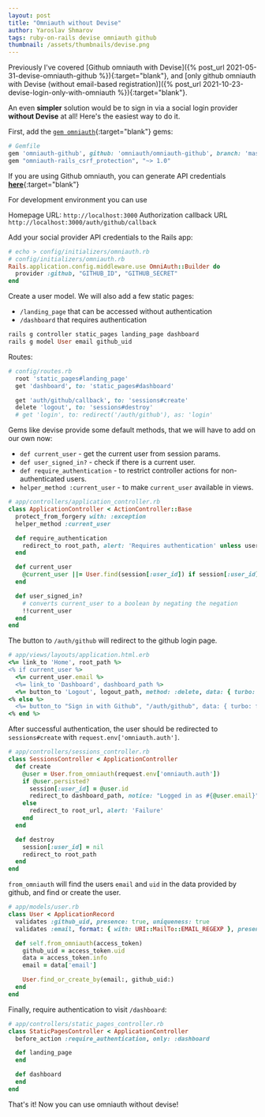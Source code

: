 ```yaml
---
layout: post
title: "Omniauth without Devise"
author: Yaroslav Shmarov
tags: ruby-on-rails devise omniauth github
thumbnail: /assets/thumbnails/devise.png
---
```


Previously I've covered [Github omniauth with Devise]({% post_url 2021-05-31-devise-omniauth-github %}){:target="blank"}, and [only github omniauth with Devise (without email-based registration)]({% post_url 2021-10-23-devise-login-only-with-omniauth %}){:target="blank"}.

An even **simpler** solution would be to sign in via a social login provider **without Devise** at all! Here's the easiest way to do it.

First, add the [`gem omniauth`](https://github.com/omniauth/omniauth){:target="blank"} gems:

```ruby
# Gemfile
gem 'omniauth-github', github: 'omniauth/omniauth-github', branch: 'master'
gem "omniauth-rails_csrf_protection", "~> 1.0"
```

If you are using Github omniauth, you can generate API credentials [**here**](https://github.com/settings/applications/new){:target="blank"}

For development environment you can use

Homepage URL:
`http://localhost:3000`
Authorization callback URL
`http://localhost:3000/auth/github/callback`

Add your social provider API credentials to the Rails app:

```ruby
# echo > config/initializers/omniauth.rb
# config/initializers/omniauth.rb
Rails.application.config.middleware.use OmniAuth::Builder do
  provider :github, "GITHUB_ID", "GITHUB_SECRET"
end
```

Create a user model.
We will also add a few static pages:
* `/landing_page` that can be accessed without authentication
* `/dashboard` that requires authentication

```ruby
rails g controller static_pages landing_page dashboard
rails g model User email github_uid
```

Routes:

```ruby
# config/routes.rb
  root 'static_pages#landing_page'
  get 'dashboard', to: 'static_pages#dashboard'

  get 'auth/github/callback', to: 'sessions#create'
  delete 'logout', to: 'sessions#destroy'
  # get 'login', to: redirect('/auth/github'), as: 'login'
```

Gems like devise provide some default methods, that we will have to add on our own now:
* `def current_user` - get the current user from session params.
* `def user_signed_in?` - check if there is a current user.
* `def require_authentication` - to restrict controller actions for non-authenticated users.
* `helper_method :current_user` - to make `current_user` available in views.

```ruby
# app/controllers/application_controller.rb
class ApplicationController < ActionController::Base
  protect_from_forgery with: :exception
  helper_method :current_user

  def require_authentication
  	redirect_to root_path, alert: 'Requires authentication' unless user_signed_in?
  end

  def current_user
  	@current_user ||= User.find(session[:user_id]) if session[:user_id]
  end

  def user_signed_in?
  	# converts current_user to a boolean by negating the negation
  	!!current_user
  end
end
```

The button to `/auth/github` will redirect to the github login page.

```ruby
# app/views/layouts/application.html.erb
<%= link_to 'Home', root_path %>
<% if current_user %>
  <%= current_user.email %>
  <%= link_to 'Dashboard', dashboard_path %>
  <%= button_to 'Logout', logout_path, method: :delete, data: { turbo: false } %>
<% else %>
  <%= button_to "Sign in with Github", "/auth/github", data: { turbo: false } %>
<% end %>
```

After successful authentication, the user should be redirected to `sessions#create` with `request.env['omniauth.auth']`.

```ruby
# app/controllers/sessions_controller.rb
class SessionsController < ApplicationController
  def create
    @user = User.from_omniauth(request.env['omniauth.auth'])
    if @user.persisted?
      session[:user_id] = @user.id
      redirect_to dashboard_path, notice: "Logged in as #{@user.email}"
    else
      redirect_to root_url, alert: 'Failure'
    end
  end

  def destroy
    session[:user_id] = nil
    redirect_to root_path
  end
end
```

`from_omniauth` will find the users `email` and `uid` in the data provided by github, and find or create the user.

```ruby
# app/models/user.rb
class User < ApplicationRecord
  validates :github_uid, presence: true, uniqueness: true
  validates :email, format: { with: URI::MailTo::EMAIL_REGEXP }, presence: true, uniqueness: true

  def self.from_omniauth(access_token)
    github_uid = access_token.uid
    data = access_token.info
    email = data['email']

    User.find_or_create_by(email:, github_uid:)
  end
end
```

Finally, require authentication to visit `/dashboard`:

```ruby
# app/controllers/static_pages_controller.rb
class StaticPagesController < ApplicationController
  before_action :require_authentication, only: :dashboard

  def landing_page
  end

  def dashboard
  end
end
```

That's it! Now you can use omniauth without devise!

